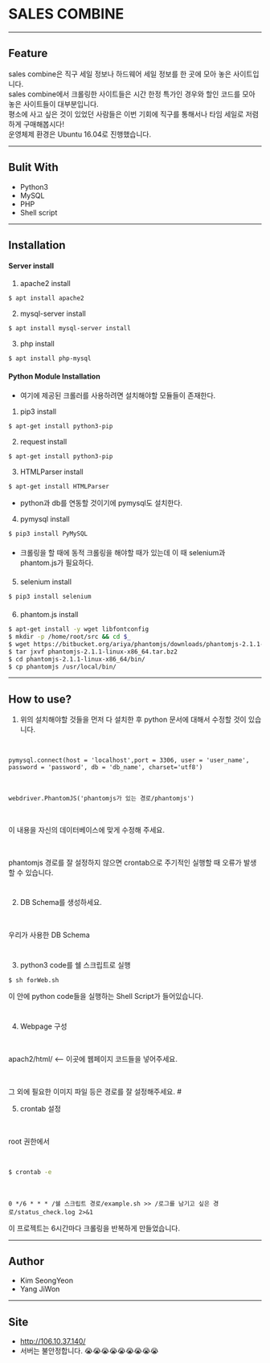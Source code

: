 ﻿# SALES COMBINE  
*****
## Feature
sales combine은 직구 세일 정보나 하드웨어 세일 정보를 한 곳에 모아 놓은 사이트입니다.    
sales combine에서 크롤링한 사이트들은 시간 한정 특가인 경우와 할인 코드를 모아놓은 사이트들이 대부분입니다.  
평소에 사고 싶은 것이 있었던 사람들은 이번 기회에 직구를 통해서나 타임 세일로 저렴하게 구매해봅시다!    
운영체제 환경은 Ubuntu 16.04로 진행했습니다.    
*****  
  
   
## Bulit With
 - Python3
 - MySQL
 - PHP
 - Shell script  
  
  
  
*****
## Installation  
  
  
#### Server install  






1.  apache2 install  
```sh
$ apt install apache2
```



2. mysql-server install  
```sh
$ apt install mysql-server install
```


3. php install
```sh
$ apt install php-mysql
```  
  
  
  
   
#### Python Module Installation 
  
 - 여기에 제공된 크롤러를 사용하려면 설치해야할 모듈들이 존재한다. 
   
1. pip3 install  
 ```sh
$ apt-get install python3-pip
```
2. request install  
 ```sh
$ apt-get install python3-pip
```
3. HTMLParser install  
 ```sh
$ apt-get install HTMLParser
```
   
- python과 db를 연동할 것이기에 pymysql도 설치한다.        
4. pymysql install  
 ```sh
$ pip3 install PyMySQL
```

####  
- 크롤링을 할 때에 동적 크롤링을 해야할 때가 있는데 이 때 selenium과 phantom.js가 필요하다.   
####  
####  
5. selenium install   
 ```sh
$ pip3 install selenium
```  
####  
6. phantom.js install   
 ```sh
$ apt-get install -y wget libfontconfig
$ mkdir -p /home/root/src && cd $_
$ wget https://bitbucket.org/ariya/phantomjs/downloads/phantomjs-2.1.1-linux-x86_64.tar.bz2
$ tar jxvf phantomjs-2.1.1-linux-x86_64.tar.bz2
$ cd phantomjs-2.1.1-linux-x86_64/bin/
$ cp phantomjs /usr/local/bin/ 
```
*****  
## How to use?  
1. 위의 설치해야할 것들을 먼저 다 설치한 후 python 문서에 대해서 수정할 것이 있습니다.  

<p><br></p>

`pymysql.connect(host = 'localhost',port = 3306, user = 'user_name', password = 'password', db = 'db_name', charset='utf8')`   

<p><br></p>

  `webdriver.PhantomJS('phantomjs가 있는 경로/phantomjs')`  

<p><br></p>

  이 내용을 자신의 데이터베이스에 맞게 수정해 주세요.  

<p><br></p>

  phantomjs 경로를 잘 설정하지 않으면 crontab으로 주기적인 실행할 때 오류가 발생할 수 있습니다.

#
2. DB Schema를 생성하세요.  

<p><br></p>

우리가 사용한 DB Schema  
#
3. python3 code를 쉘 스크립트로 실행  
```sh
$ sh forWeb.sh
```  

  이 안에 python code들을 실행하는 Shell Script가 들어있습니다.  

#

4. Webpage 구성  

<p><br></p>  

  apach2/html/ <-- 이곳에 웹페이지 코드들을 넣어주세요.  
<p><br></p>
  그 외에 필요한 이미지 파일 등은 경로를 잘 설정해주세요.  
#

5. crontab 설정  

<p><br></p>

  root 권한에서  

<p><br></p>  

```sh
$ crontab -e
```  
<p><br></p>
  
`0 */6 * * * /쉘 스크립트 경로/example.sh >> /로그를 남기고 싶은 경로/status_check.log 2>&1`  
  
이 프로젝트는 6시간마다 크롤링을 반복하게 만들었습니다.  
*****  
  
## Author
 - Kim SeongYeon  
 - Yang JiWon  
  
*****
## Site
 - http://106.10.37.140/
 - 서버는 불안정합니다. 😭😭😭😭😭😭😭😭😭





